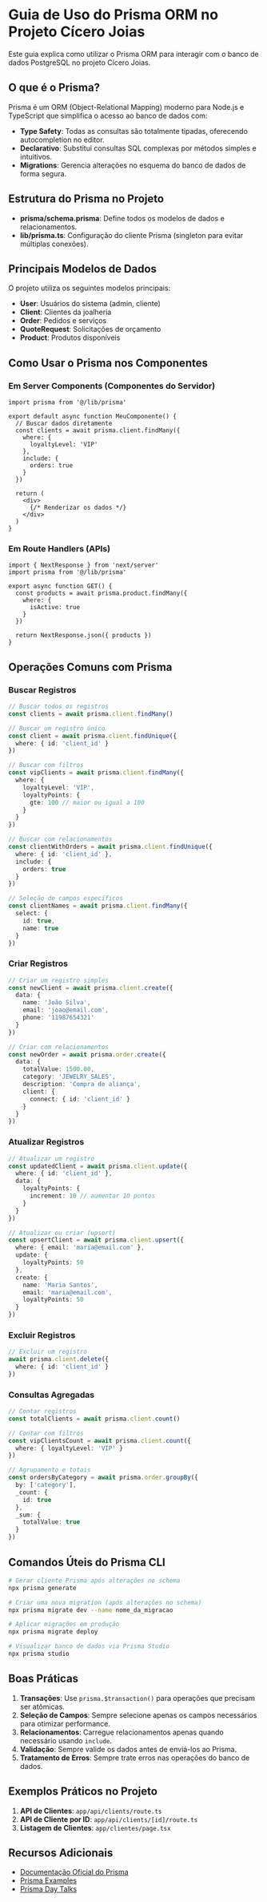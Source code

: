 # Guia de Uso do Prisma ORM no Projeto Cícero Joias

Este guia explica como utilizar o Prisma ORM para interagir com o banco de dados PostgreSQL no projeto Cícero Joias.

## O que é o Prisma?

Prisma é um ORM (Object-Relational Mapping) moderno para Node.js e TypeScript que simplifica o acesso ao banco de dados com:

- **Type Safety**: Todas as consultas são totalmente tipadas, oferecendo autocompletion no editor.
- **Declarativo**: Substitui consultas SQL complexas por métodos simples e intuitivos.
- **Migrations**: Gerencia alterações no esquema do banco de dados de forma segura.

## Estrutura do Prisma no Projeto

- **prisma/schema.prisma**: Define todos os modelos de dados e relacionamentos.
- **lib/prisma.ts**: Configuração do cliente Prisma (singleton para evitar múltiplas conexões).

## Principais Modelos de Dados

O projeto utiliza os seguintes modelos principais:

- **User**: Usuários do sistema (admin, cliente)
- **Client**: Clientes da joalheria
- **Order**: Pedidos e serviços
- **QuoteRequest**: Solicitações de orçamento
- **Product**: Produtos disponíveis

## Como Usar o Prisma nos Componentes

### Em Server Components (Componentes do Servidor)

```tsx
import prisma from '@/lib/prisma'

export default async function MeuComponente() {
  // Buscar dados diretamente
  const clients = await prisma.client.findMany({
    where: {
      loyaltyLevel: 'VIP'
    },
    include: {
      orders: true
    }
  })
  
  return (
    <div>
      {/* Renderizar os dados */}
    </div>
  )
}
```

### Em Route Handlers (APIs)

```tsx
import { NextResponse } from 'next/server'
import prisma from '@/lib/prisma'

export async function GET() {
  const products = await prisma.product.findMany({
    where: {
      isActive: true
    }
  })
  
  return NextResponse.json({ products })
}
```

## Operações Comuns com Prisma

### Buscar Registros

```ts
// Buscar todos os registros
const clients = await prisma.client.findMany()

// Buscar um registro único
const client = await prisma.client.findUnique({
  where: { id: 'client_id' }
})

// Buscar com filtros
const vipClients = await prisma.client.findMany({
  where: {
    loyaltyLevel: 'VIP',
    loyaltyPoints: {
      gte: 100 // maior ou igual a 100
    }
  }
})

// Buscar com relacionamentos
const clientWithOrders = await prisma.client.findUnique({
  where: { id: 'client_id' },
  include: {
    orders: true
  }
})

// Seleção de campos específicos
const clientNames = await prisma.client.findMany({
  select: {
    id: true,
    name: true
  }
})
```

### Criar Registros

```ts
// Criar um registro simples
const newClient = await prisma.client.create({
  data: {
    name: 'João Silva',
    email: 'joao@email.com',
    phone: '11987654321'
  }
})

// Criar com relacionamentos
const newOrder = await prisma.order.create({
  data: {
    totalValue: 1500.00,
    category: 'JEWELRY_SALES',
    description: 'Compra de aliança',
    client: {
      connect: { id: 'client_id' }
    }
  }
})
```

### Atualizar Registros

```ts
// Atualizar um registro
const updatedClient = await prisma.client.update({
  where: { id: 'client_id' },
  data: {
    loyaltyPoints: {
      increment: 10 // aumentar 10 pontos
    }
  }
})

// Atualizar ou criar (upsert)
const upsertClient = await prisma.client.upsert({
  where: { email: 'maria@email.com' },
  update: {
    loyaltyPoints: 50
  },
  create: {
    name: 'Maria Santos',
    email: 'maria@email.com',
    loyaltyPoints: 50
  }
})
```

### Excluir Registros

```ts
// Excluir um registro
await prisma.client.delete({
  where: { id: 'client_id' }
})
```

### Consultas Agregadas

```ts
// Contar registros
const totalClients = await prisma.client.count()

// Contar com filtros
const vipClientsCount = await prisma.client.count({
  where: { loyaltyLevel: 'VIP' }
})

// Agrupamento e totais
const ordersByCategory = await prisma.order.groupBy({
  by: ['category'],
  _count: {
    id: true
  },
  _sum: {
    totalValue: true
  }
})
```

## Comandos Úteis do Prisma CLI

```bash
# Gerar cliente Prisma após alterações no schema
npx prisma generate

# Criar uma nova migration (após alterações no schema)
npx prisma migrate dev --name nome_da_migracao

# Aplicar migrações em produção
npx prisma migrate deploy

# Visualizar banco de dados via Prisma Studio
npx prisma studio
```

## Boas Práticas

1. **Transações**: Use `prisma.$transaction()` para operações que precisam ser atômicas.
2. **Seleção de Campos**: Sempre selecione apenas os campos necessários para otimizar performance.
3. **Relacionamentos**: Carregue relacionamentos apenas quando necessário usando `include`.
4. **Validação**: Sempre valide os dados antes de enviá-los ao Prisma.
5. **Tratamento de Erros**: Sempre trate erros nas operações do banco de dados.

## Exemplos Práticos no Projeto

1. **API de Clientes**: `app/api/clients/route.ts`
2. **API de Cliente por ID**: `app/api/clients/[id]/route.ts`
3. **Listagem de Clientes**: `app/clientes/page.tsx`

## Recursos Adicionais

- [Documentação Oficial do Prisma](https://www.prisma.io/docs)
- [Prisma Examples](https://github.com/prisma/prisma-examples)
- [Prisma Day Talks](https://www.prisma.io/day) 